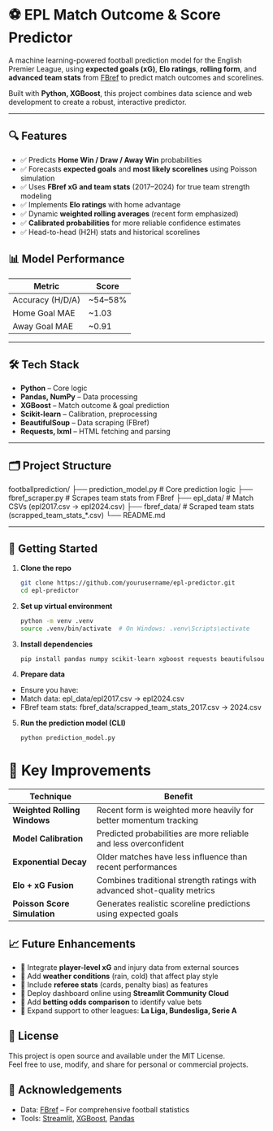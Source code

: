 # ⚽ EPL Match Outcome & Score Predictor

A machine learning-powered football prediction model for the English Premier League, using **expected goals (xG)**, **Elo ratings**, **rolling form**, and **advanced team stats** from [FBref](https://fbref.com) to predict match outcomes and scorelines.

Built with **Python, XGBoost**, this project combines data science and web development to create a robust, interactive predictor.

---

## 🔍 Features

- ✅ Predicts **Home Win / Draw / Away Win** probabilities
- ✅ Forecasts **expected goals** and **most likely scorelines** using Poisson simulation
- ✅ Uses **FBref xG and team stats** (2017–2024) for true team strength modeling
- ✅ Implements **Elo ratings** with home advantage
- ✅ Dynamic **weighted rolling averages** (recent form emphasized)
- ✅ **Calibrated probabilities** for more reliable confidence estimates
- ✅ Head-to-head (H2H) stats and historical scorelines

## 📊 Model Performance

| Metric | Score |
|-------|-------|
| Accuracy (H/D/A) | ~54–58% |
| Home Goal MAE | ~1.03 |
| Away Goal MAE | ~0.91 |

---
## 🛠️ Tech Stack

- **Python** – Core logic
- **Pandas, NumPy** – Data processing
- **XGBoost** – Match outcome & goal prediction
- **Scikit-learn** – Calibration, preprocessing
- **BeautifulSoup** – Data scraping (FBref)
- **Requests, lxml** – HTML fetching and parsing

---
## 🗂️ Project Structure

footballprediction/
├── prediction_model.py # Core prediction logic
├── fbref_scraper.py # Scrapes team stats from FBref
├── epl_data/ # Match CSVs (epl2017.csv → epl2024.csv)
├── fbref_data/ # Scraped team stats (scrapped_team_stats_*.csv)
└── README.md

---

## 🚀 Getting Started

1. **Clone the repo**
   ```bash
   git clone https://github.com/yourusername/epl-predictor.git
   cd epl-predictor
2. **Set up virtual environment**
   ```bash
   python -m venv .venv
   source .venv/bin/activate  # On Windows: .venv\Scripts\activate
3. **Install dependencies**
   ```bash
   pip install pandas numpy scikit-learn xgboost requests beautifulsoup4 lxml
4. **Prepare data**
- Ensure you have:
- Match data: epl_data/epl2017.csv → epl2024.csv
- FBref team stats: fbref_data/scrapped_team_stats_2017.csv → 2024.csv

5. **Run the prediction model (CLI)**
   ```bash
   python prediction_model.py


# 🔧 Key Improvements

| Technique | Benefit |
|--------|--------|
| **Weighted Rolling Windows** | Recent form is weighted more heavily for better momentum tracking |
| **Model Calibration** | Predicted probabilities are more reliable and less overconfident |
| **Exponential Decay** | Older matches have less influence than recent performances |
| **Elo + xG Fusion** | Combines traditional strength ratings with advanced shot-quality metrics |
| **Poisson Score Simulation** | Generates realistic scoreline predictions using expected goals |

## 📈 Future Enhancements

- 🔹 Integrate **player-level xG** and injury data from external sources
- 🔹 Add **weather conditions** (rain, cold) that affect play style
- 🔹 Include **referee stats** (cards, penalty bias) as features
- 🔹 Deploy dashboard online using **Streamlit Community Cloud**
- 🔹 Add **betting odds comparison** to identify value bets
- 🔹 Expand support to other leagues: **La Liga, Bundesliga, Serie A**

## 📄 License

This project is open source and available under the MIT License.  
Feel free to use, modify, and share for personal or commercial projects.

## 🙌 Acknowledgements

- Data: [FBref](https://fbref.com) – For comprehensive football statistics
- Tools: [Streamlit](https://streamlit.io), [XGBoost](https://xgboost.readthedocs.io), [Pandas](https://pandas.pydata.org)
